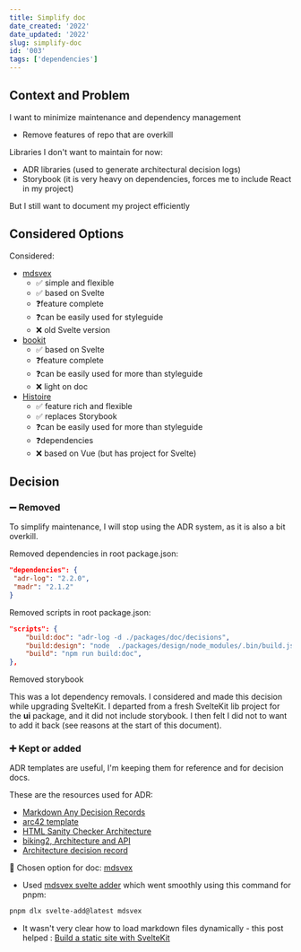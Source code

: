 ```yaml
---
title: Simplify doc
date_created: '2022'
date_updated: '2022'
slug: simplify-doc
id: '003'
tags: ['dependencies']
---
```


## Context and Problem

I want to minimize maintenance and dependency management

- Remove features of repo that are overkill

Libraries I don't want to maintain for now:

- ADR libraries (used to generate architectural decision logs)
- Storybook (it is very heavy on dependencies, forces me to include React in my project)

But I still want to document my project efficiently

## Considered Options

Considered:

- [mdsvex](https://mdsvex.pngwn.io/)
  - ✅ simple and flexible
  - ✅ based on Svelte
  - ❓feature complete
  - ❓can be easily used for styleguide
  - ❌ old Svelte version
- [bookit](https://github.com/leveluptuts/bookit)
  - ✅ based on Svelte
  - ❓feature complete
  - ❓can be easily used for more than styleguide
  - ❌ light on doc
- [Histoire](https://histoire.dev/)
  - ✅ feature rich and flexible
  - ✅ replaces Storybook
  - ❓can be easily used for more than styleguide
  - ❓dependencies
  - ❌ based on Vue (but has project for Svelte)

## Decision

### ➖ Removed

To simplify maintenance, I will stop using the ADR system, as it is also a bit overkill.

Removed dependencies in root package.json:

```json
"dependencies": {
 "adr-log": "2.2.0",
 "madr": "2.1.2"
}
```

Removed scripts in root package.json:

```json
"scripts": {
    "build:doc": "adr-log -d ./packages/doc/decisions",
    "build:design": "node  ./packages/design/node_modules/.bin/build.js",
    "build": "npm run build:doc",
},
```

Removed storybook

This was a lot dependency removals. I considered and made this decision while upgrading SvelteKit.
I departed from a fresh SvelteKit lib project for the **ui** package, and it did not include storybook. I then felt I did not to want to add it back (see reasons at the start of this document).

### ➕ Kept or added

ADR templates are useful, I'm keeping them for reference and for decision docs.

These are the resources used for ADR:

- [Markdown Any Decision Records](https://adr.github.io/madr/)
- [arc42 template](https://arc42.org/overview)
- [HTML Sanity Checker Architecture](https://hsc.aim42.org/documentation/hsc_arc42.html#section-introduction-and-goals)
- [biking2, Architecture and API](https://biking.michael-simons.eu/docs/index.html#section-introduction-and-goals)
- [Architecture decision record](https://github.com/joelparkerhenderson/architecture-decision-record)

🚧 Chosen option for doc: [mdsvex](https://mdsvex.pngwn.io/)

- Used [mdsvex svelte adder](https://github.com/svelte-add/mdsvex) which went smoothly using this command for pnpm:

```bash
pnpm dlx svelte-add@latest mdsvex
```

- It wasn't very clear how to load markdown files dynamically - this post helped : [Build a static site with SvelteKit](https://joshcollinsworth.com/blog/build-static-sveltekit-markdown-blog#two-ways-to-load-markdown)
